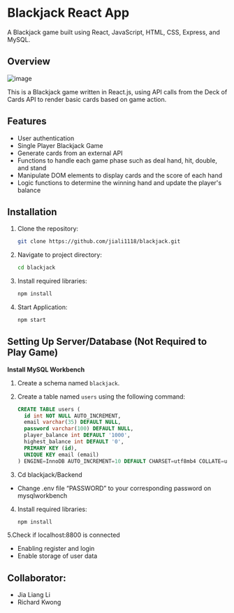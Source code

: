 # Blackjack React App

A Blackjack game built using React, JavaScript, HTML, CSS, Express, and MySQL.

## Overview

![image](https://github.com/jiali1118/blackjack/assets/107276305/f907f4f0-6c74-490d-907e-22d75a43bc44)

This is a Blackjack game written in React.js, using API calls from the Deck of Cards API to render basic cards based on game action.

## Features

- User authentication
- Single Player Blackjack Game
- Generate cards from an external API
- Functions to handle each game phase such as deal hand, hit, double, and stand
- Manipulate DOM elements to display cards and the score of each hand
- Logic functions to determine the winning hand and update the player's balance

## Installation

1. Clone the repository:

   ```bash
   git clone https://github.com/jiali1118/blackjack.git

   ```

2. Navigate to project directory:
   ```bash
   cd blackjack
   ```
3. Install required libraries:
   ```bash
   npm install
   ```
4. Start Application:
   ```bash
   npm start
   ```

## Setting Up Server/Database (Not Required to Play Game)

**Install MySQL Workbench**

1. Create a schema named `blackjack`.
2. Create a table named `users` using the following command:

   ```sql
   CREATE TABLE users (
     id int NOT NULL AUTO_INCREMENT,
     email varchar(35) DEFAULT NULL,
     password varchar(100) DEFAULT NULL,
     player_balance int DEFAULT '1000',
     highest_balance int DEFAULT '0',
     PRIMARY KEY (id),
     UNIQUE KEY email (email)
   ) ENGINE=InnoDB AUTO_INCREMENT=10 DEFAULT CHARSET=utf8mb4 COLLATE=utf8mb4_0900_ai_ci;

   ```

3. Cd blackjack/Backend

- Change .env file “PASSWORD” to your corresponding password on mysqlworkbench

4. Install required libraries:
   ```bash
   npm install
   ```

5.Check if localhost:8800 is connected

- Enabling register and login
- Enable storage of user data

## Collaborator:

- Jia Liang Li
- Richard Kwong
